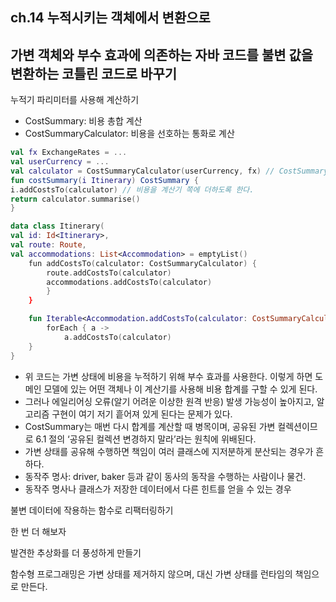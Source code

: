 ## ch.14 누적시키는 객체에서 변환으로

## 가변 객체와 부수 효과에 의존하는 자바 코드를 불변 값을 변환하는 코틀린 코드로 바꾸기

누적기 파리미터를 사용해 계산하기

- CostSummary: 비용 총합 계산
- CostSummaryCalculator: 비용을 선호하는 통화로 계산

```kotlin
val fx ExchangeRates = ...
val userCurrency = ...
val calculator = CostSummaryCalculator(userCurrency, fx) // CostSummaryCalculator 생성
fun costSummary(i Itinerary) CostSummary {
i.addCostsTo(calculator) // 비용을 계산기 쪽에 더하도록 한다.
return calculator.summarise()
}
```

```kotlin
data class Itinerary(
val id: Id<Itinerary>,
val route: Route,
val accommodations: List<Accommodation> = emptyList()
	fun addCostsTo(calculator: CostSummaryCalculator) {
		route.addCostsTo(calculator)
		accommodations.addCostsTo(calculator)
		}
	}

	fun Iterable<Accommodation.addCostsTo(calculator: CostSummaryCalculator) {
		forEach { a ->
			a.addCostsTo(calculator)
	}
}
```

- 위 코드는 가변 상태에 비용을 누적하기 위해 부수 효과를 사용한다. 이렇게 하면 도메인 모델에 있는 어떤 객체나 이 계산기를 사용해 비용 합계를 구할 수 있게 된다.
- 그러나 에일리어싱 오류(알기 어려운 이상한 원격 반응) 발생 가능성이 높아지고, 알고리즘 구현이 여기 저기 흩어져 있게 된다는 문제가 있다.
- CostSummary는 매번 다시 합계를 계산할 때 병목이며, 공유된 가변 컬렉션이므로 6.1 절의 ‘공유된 컬렉션 변경하지 말라’라는 원칙에 위배된다.
- 가변 상태를 공유해 수행하면 책임이 여러 클래스에 지저분하게 분산되는 경우가 흔하다.
- 동작주 명사: driver, baker 등과 같이 동사의 동작을 수행하는 사람이나 물건.
- 동작주 명사나 클래스가 저장한 데이터에서 다른 힌트를 얻을 수 있는 경우

불변 데이터에 작용하는 함수로 리팩터링하기 

한 번 더 해보자

발견한 추상화를 더 풍성하게 만들기

함수형 프로그래밍은 가변 상태를 제거하지 않으며, 대신 가변 상태를 런타임의 책임으로 만든다.
